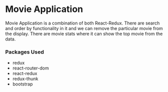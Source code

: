 # Movie Application

Movie Application is a combination of both React-Redux. There are search and order by functionality in it and we can remove the particular movie from the display. There are movie stats where it can show the top movie from the data.

### Packages Used

* redux
* react-router-dom
* react-redux
* redux-thunk
* bootstrap

